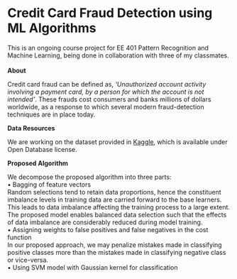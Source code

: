# Credit Card Fraud Detection using ML Algorithms

This is an ongoing course project for EE 401 Pattern Recognition and Machine Learning, being done in collaboration with three of my classmates.
<br>
<br>
<b>
  About
</b>
<p> 
Credit card fraud can be defined as, <i> ‘Unauthorized account activity involving a payment card, by a person for which the         account is not intended’</i>. These frauds cost consumers and banks millions of dollars worldwide, as a response to which several modern fraud-detection techniques are in place today.
</p>
<b>
Data Resources
</b>
<p> 
We are working on the dataset provided in <a href="https://www.kaggle.com/mlg-ulb/creditcardfraud">Kaggle</a>, which is available under Open Database license.
</p>
<b>
  Proposed Algorithm
</b>
<p>
We decompose the proposed algorithm into three parts:<br>
• Bagging of feature vectors <br>
   Random selections tend to retain data proportions, hence the constituent imbalance levels in training data are carried         forward to the base learners. This leads to data imbalance affecting the training process to a large extent. The proposed model enables balanced data selection such that the effects of data imbalance are considerably reduced during model training.<br>
• Assigning weights to false positives and false negatives in the cost function <br>
  In our proposed approach, we may penalize mistakes made in classifying positive classes more than the mistakes made in classifying negative class or vice-versa.
  <br>
• Using SVM model with Gaussian kernel for classification
</p>
